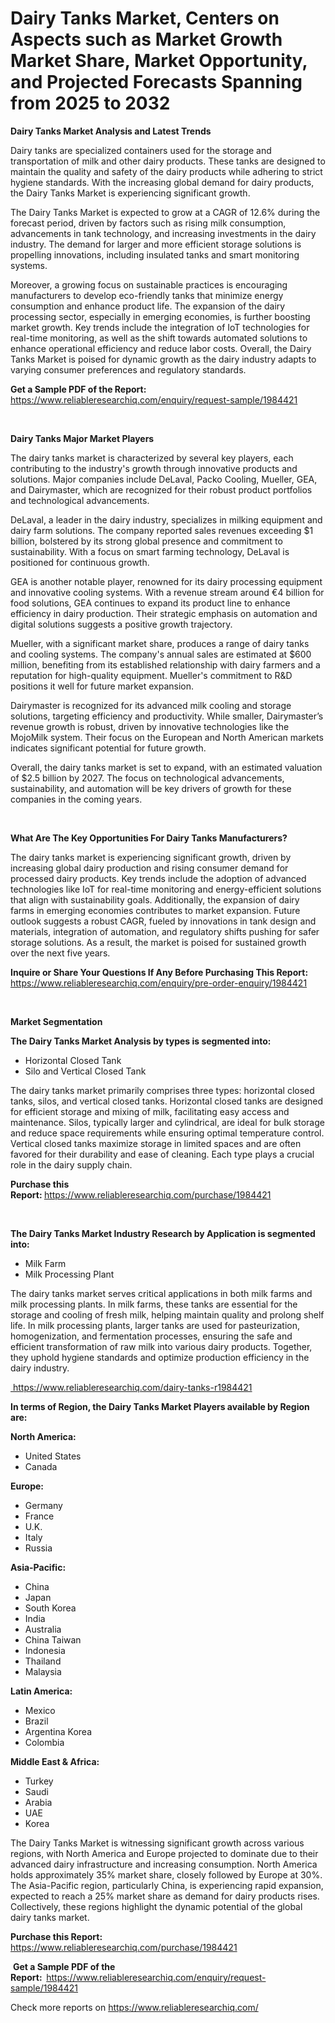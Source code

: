 <p><h1>Dairy Tanks Market, Centers on Aspects such as Market Growth Market Share, Market Opportunity, and Projected Forecasts Spanning from 2025 to 2032</h1></p><p><strong>Dairy Tanks Market Analysis and Latest Trends</strong></p>
<p><p>Dairy tanks are specialized containers used for the storage and transportation of milk and other dairy products. These tanks are designed to maintain the quality and safety of the dairy products while adhering to strict hygiene standards. With the increasing global demand for dairy products, the Dairy Tanks Market is experiencing significant growth.</p><p>The Dairy Tanks Market is expected to grow at a CAGR of 12.6% during the forecast period, driven by factors such as rising milk consumption, advancements in tank technology, and increasing investments in the dairy industry. The demand for larger and more efficient storage solutions is propelling innovations, including insulated tanks and smart monitoring systems. </p><p>Moreover, a growing focus on sustainable practices is encouraging manufacturers to develop eco-friendly tanks that minimize energy consumption and enhance product life. The expansion of the dairy processing sector, especially in emerging economies, is further boosting market growth. Key trends include the integration of IoT technologies for real-time monitoring, as well as the shift towards automated solutions to enhance operational efficiency and reduce labor costs. Overall, the Dairy Tanks Market is poised for dynamic growth as the dairy industry adapts to varying consumer preferences and regulatory standards.</p></p>
<p><strong>Get a Sample PDF of the Report:&nbsp;</strong> <a href="https://www.reliableresearchiq.com/enquiry/request-sample/1984421?utm_campaign=3136&utm_medium=2&utm_source=Github&utm_content=ia&utm_term=10042025&utm_id=dairy-tanks">https://www.reliableresearchiq.com/enquiry/request-sample/1984421</a></p>
<p>&nbsp;</p>
<p><strong>Dairy Tanks Major Market Players</strong></p>
<p><p>The dairy tanks market is characterized by several key players, each contributing to the industry's growth through innovative products and solutions. Major companies include DeLaval, Packo Cooling, Mueller, GEA, and Dairymaster, which are recognized for their robust product portfolios and technological advancements.</p><p>DeLaval, a leader in the dairy industry, specializes in milking equipment and dairy farm solutions. The company reported sales revenues exceeding $1 billion, bolstered by its strong global presence and commitment to sustainability. With a focus on smart farming technology, DeLaval is positioned for continuous growth.</p><p>GEA is another notable player, renowned for its dairy processing equipment and innovative cooling systems. With a revenue stream around €4 billion for food solutions, GEA continues to expand its product line to enhance efficiency in dairy production. Their strategic emphasis on automation and digital solutions suggests a positive growth trajectory.</p><p>Mueller, with a significant market share, produces a range of dairy tanks and cooling systems. The company's annual sales are estimated at $600 million, benefiting from its established relationship with dairy farmers and a reputation for high-quality equipment. Mueller's commitment to R&D positions it well for future market expansion.</p><p>Dairymaster is recognized for its advanced milk cooling and storage solutions, targeting efficiency and productivity. While smaller, Dairymaster’s revenue growth is robust, driven by innovative technologies like the MojoMilk system. Their focus on the European and North American markets indicates significant potential for future growth.</p><p>Overall, the dairy tanks market is set to expand, with an estimated valuation of $2.5 billion by 2027. The focus on technological advancements, sustainability, and automation will be key drivers of growth for these companies in the coming years.</p></p>
<p>&nbsp;</p>
<p><strong>What Are The Key Opportunities For Dairy Tanks Manufacturers?</strong></p>
<p><p>The dairy tanks market is experiencing significant growth, driven by increasing global dairy production and rising consumer demand for processed dairy products. Key trends include the adoption of advanced technologies like IoT for real-time monitoring and energy-efficient solutions that align with sustainability goals. Additionally, the expansion of dairy farms in emerging economies contributes to market expansion. Future outlook suggests a robust CAGR, fueled by innovations in tank design and materials, integration of automation, and regulatory shifts pushing for safer storage solutions. As a result, the market is poised for sustained growth over the next five years.</p></p>
<p><strong>Inquire or Share Your Questions If Any Before Purchasing This Report:</strong> <a href="https://www.reliableresearchiq.com/enquiry/pre-order-enquiry/1984421?utm_campaign=3136&utm_medium=2&utm_source=Github&utm_content=ia&utm_term=10042025&utm_id=dairy-tanks">https://www.reliableresearchiq.com/enquiry/pre-order-enquiry/1984421</a></p>
<p>&nbsp;</p>
<p><strong>Market Segmentation</strong></p>
<p><strong>The Dairy Tanks Market Analysis by types is segmented into:</strong></p>
<p><ul><li>Horizontal Closed Tank</li><li>Silo and Vertical Closed Tank</li></ul></p>
<p><p>The dairy tanks market primarily comprises three types: horizontal closed tanks, silos, and vertical closed tanks. Horizontal closed tanks are designed for efficient storage and mixing of milk, facilitating easy access and maintenance. Silos, typically larger and cylindrical, are ideal for bulk storage and reduce space requirements while ensuring optimal temperature control. Vertical closed tanks maximize storage in limited spaces and are often favored for their durability and ease of cleaning. Each type plays a crucial role in the dairy supply chain.</p></p>
<p><strong>Purchase this Report:&nbsp;</strong><a href="https://www.reliableresearchiq.com/purchase/1984421?utm_campaign=3136&utm_medium=2&utm_source=Github&utm_content=ia&utm_term=10042025&utm_id=dairy-tanks">https://www.reliableresearchiq.com/purchase/1984421</a></p>
<p>&nbsp;</p>
<p><strong>The Dairy Tanks Market Industry Research by Application is segmented into:</strong></p>
<p><ul><li>Milk Farm</li><li>Milk Processing Plant</li></ul></p>
<p><p>The dairy tanks market serves critical applications in both milk farms and milk processing plants. In milk farms, these tanks are essential for the storage and cooling of fresh milk, helping maintain quality and prolong shelf life. In milk processing plants, larger tanks are used for pasteurization, homogenization, and fermentation processes, ensuring the safe and efficient transformation of raw milk into various dairy products. Together, they uphold hygiene standards and optimize production efficiency in the dairy industry.</p></p>
<p><a href="https://www.reliableresearchiq.com/dairy-tanks-r1984421?utm_campaign=3136&utm_medium=2&utm_source=Github&utm_content=ia&utm_term=10042025&utm_id=dairy-tanks">&nbsp;https://www.reliableresearchiq.com/dairy-tanks-r1984421</a></p>
<p><strong>In terms of Region, the Dairy Tanks Market Players available by Region are:</strong></p>
<p>
    <p> <strong> North America: </strong>
        <ul>
            <li>United States</li>
            <li>Canada</li>
        </ul>
        </p> 
    <p> <strong> Europe: </strong>
        <ul>
            <li>Germany</li>
            <li>France</li>
            <li>U.K.</li>
            <li>Italy</li>
            <li>Russia</li>
        </ul>
        </p> 
    <p> <strong> Asia-Pacific: </strong>
        <ul>
            <li>China</li>
            <li>Japan</li>
            <li>South Korea</li>
            <li>India</li>
            <li>Australia</li>
            <li>China Taiwan</li>
            <li>Indonesia</li>
            <li>Thailand</li>
            <li>Malaysia</li>
        </ul>
        </p> 
    <p> <strong> Latin America: </strong>
        <ul>
            <li>Mexico</li>
            <li>Brazil</li>
            <li>Argentina Korea</li>
            <li>Colombia</li>
        </ul>
        </p> 
    <p> <strong> Middle East & Africa: </strong>
        <ul>
            <li>Turkey</li>
            <li>Saudi</li>
            <li>Arabia</li>
            <li>UAE</li>
            <li>Korea</li>
        </ul>
    </p>
    </p>
<p><p>The Dairy Tanks Market is witnessing significant growth across various regions, with North America and Europe projected to dominate due to their advanced dairy infrastructure and increasing consumption. North America holds approximately 35% market share, closely followed by Europe at 30%. The Asia-Pacific region, particularly China, is experiencing rapid expansion, expected to reach a 25% market share as demand for dairy products rises. Collectively, these regions highlight the dynamic potential of the global dairy tanks market.</p></p>
<p><strong>Purchase this Report: </strong><a href="https://www.reliableresearchiq.com/purchase/1984421?utm_campaign=3136&utm_medium=2&utm_source=Github&utm_content=ia&utm_term=10042025&utm_id=dairy-tanks">https://www.reliableresearchiq.com/purchase/1984421</a></p>
<p>&nbsp;<strong>Get a Sample PDF of the Report:&nbsp;&nbsp;</strong><a href="https://www.reliableresearchiq.com/enquiry/request-sample/1984421?utm_campaign=3136&utm_medium=2&utm_source=Github&utm_content=ia&utm_term=10042025&utm_id=dairy-tanks">https://www.reliableresearchiq.com/enquiry/request-sample/1984421</a></p>
<p><strong></strong></p>
<p>Check more reports on <a href="https://www.reliableresearchiq.com/?utm_campaign=3136&utm_medium=2&utm_source=Github&utm_content=ia&utm_term=10042025&utm_id=dairy-tanks">https://www.reliableresearchiq.com/</a></p>